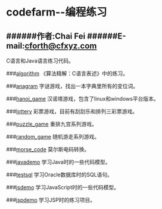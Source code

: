codefarm--编程练习
=====================

######作者:Chai Fei
######E-mail:cforth@cfxyz.com
---------------------
C语言和Java语言练习代码。


###[algorithm](https://github.com/cforth/codefarm/tree/master/algorithm)
《算法精解：C语言表述》中的练习。


###[anagram](https://github.com/cforth/codefarm/tree/master/anagram)
字谜游戏，找出一本字典里所有的变位词。


###[hanoi_game](https://github.com/cforth/codefarm/tree/master/hanoi_game)
汉诺塔游戏，包含了linux和windows平台版本。


###[lottery](https://github.com/cforth/codefarm/tree/master/lottery)
彩票游戏，目前有刮刮乐和排列三彩票游戏。

###[puzzle_game](https://github.com/cforth/codefarm/tree/master/puzzle_game)
重排九宫系列游戏。


###[random_game](https://github.com/cforth/codefarm/tree/master/random_game)
随机游走系列游戏。

###[morse_code](https://github.com/cforth/codefarm/tree/master/morse_code)
莫尔斯电码转换。


###[javademo](https://github.com/cforth/codefarm/tree/master/javademo)
学习Java时的一些代码模型。

###[testsql](https://github.com/cforth/codefarm/tree/master/testsql)
学习Oracle数据库时的SQL语句。

###[jsdemo](https://github.com/cforth/codefarm/tree/master/jsdemo)
学习JavaScript时的一些代码模型。

###[jspdemo](https://github.com/cforth/codefarm/tree/master/jspdemo)
学习JSP时的练习项目。
